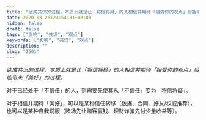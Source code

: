 ```yaml
---
title: "达成共识的过程，本质上就是让「将信将疑」的人相信并期待「接受你的观点」后能带来「美好」的过程。"
date: 2020-08-26T23:54:31+08:00
hidden: false
draft: false
tags: ["影响", "共识", "观点"]
keywords: ["影响", "共识", "观点"]
description: ""
slug: "2601"
---
```


*达成共识的过程，本质上就是让「将信将疑」的人相信并期待「接受你的观点」后能带来「美好」的过程。*

对于已经处于「不信任」的人，则需要先使其从「不信任」变为「将信将疑」。

对于相信并期待「美好」，可以是某种信任转移（数据、合同、好友/权威推荐），也可以是某种自我说服（赌场先让赌客赢钱、理财诈骗先付少量收益等）。

<!--more-->